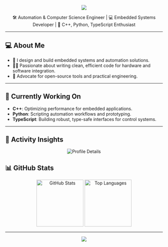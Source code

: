 
<p align="center">
  <img src="https://capsule-render.vercel.app/api?type=waving&color=gradient&height=150&section=header&text=R8bert&fontSize=40&fontColor=ffffff" />
</p>

<p align="center">
  🛠 Automation & Computer Science Engineer | 💻 Embedded Systems Developer | 🐍 C++, Python, TypeScript Enthusiast
</p>

---

## 💻 About Me

- 🔌 I design and build embedded systems and automation solutions.
- 🧑‍💻 Passionate about writing clean, efficient code for hardware and software integration.
- 🌟 Advocate for open-source tools and practical engineering.

---

## 🌱 Currently Working On

- **C++**: Optimizing performance for embedded applications.  
- **Python**: Scripting automation workflows and prototyping.  
- **TypeScript**: Building robust, type-safe interfaces for control systems.

---

## 🚀 Activity Insights

<p align="center">
  <img src="https://github-profile-summary-cards.vercel.app/api/cards/profile-details?username=R8bert&theme=dracula" alt="Profile Details"/>
</p>

## 📊 GitHub Stats

<p align="center">
  <img height="150em" src="https://github-readme-stats.vercel.app/api?username=R8bert&show_icons=true&theme=dracula&hide_border=true" alt="GitHub Stats"/>
  <img height="150em" src="https://github-readme-stats.vercel.app/api/top-langs/?username=R8bert&layout=compact&theme=dracula&hide_border=true&langs_count=6" alt="Top Languages"/>
</p>

---

<p align="center">
  <img src="https://capsule-render.vercel.app/api?type=waving&color=gradient&height=100&section=footer" />
</p>
